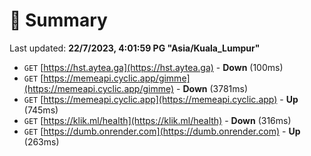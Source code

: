 # 📖 Summary
Last updated: **22/7/2023, 4:01:59 PG "Asia/Kuala_Lumpur"**

- `GET` [https://hst.aytea.ga](https://hst.aytea.ga) - **Down** (100ms)
- `GET` [https://memeapi.cyclic.app/gimme](https://memeapi.cyclic.app/gimme) - **Down** (3781ms)
- `GET` [https://memeapi.cyclic.app](https://memeapi.cyclic.app) - **Up** (745ms)
- `GET` [https://klik.ml/health](https://klik.ml/health) - **Down** (316ms)
- `GET` [https://dumb.onrender.com](https://dumb.onrender.com) - **Up** (263ms)
